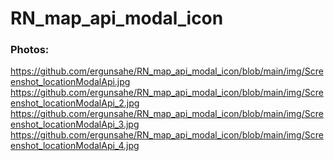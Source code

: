 # RN_map_api_modal_icon

### Photos:
  https://github.com/ergunsahe/RN_map_api_modal_icon/blob/main/img/Screenshot_locationModalApi.jpg
  https://github.com/ergunsahe/RN_map_api_modal_icon/blob/main/img/Screenshot_locationModalApi_2.jpg
  https://github.com/ergunsahe/RN_map_api_modal_icon/blob/main/img/Screenshot_locationModalApi_3.jpg
  https://github.com/ergunsahe/RN_map_api_modal_icon/blob/main/img/Screenshot_locationModalApi_4.jpg
